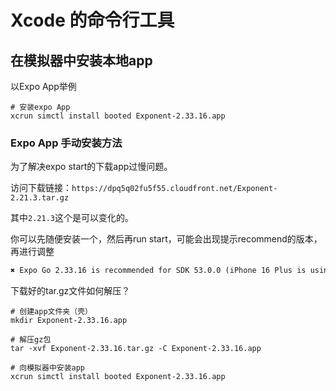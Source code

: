 # Xcode 的命令行工具

## 在模拟器中安装本地app

以Expo App举例

```shell
# 安装expo App
xcrun simctl install booted Exponent-2.33.16.app
```

### Expo App 手动安装方法

为了解决expo start的下载app过慢问题。

访问下载链接：`https://dpq5q02fu5f55.cloudfront.net/Exponent-2.21.3.tar.gz`

其中`2.21.3`这个是可以变化的。

你可以先随便安装一个，然后再run start，可能会出现提示recommend的版本，再进行调整

```txt
✖ Expo Go 2.33.16 is recommended for SDK 53.0.0 (iPhone 16 Plus is using 2.25.1). Learn more: https://docs.expo.dev/get-started/expo-go/#sdk-versions. Install the recommended Expo Go version? … yes
```

下载好的tar.gz文件如何解压？

```shell
# 创建app文件夹（壳）
mkdir Exponent-2.33.16.app

# 解压gz包
tar -xvf Exponent-2.33.16.tar.gz -C Exponent-2.33.16.app

# 向模拟器中安装app
xcrun simctl install booted Exponent-2.33.16.app
```